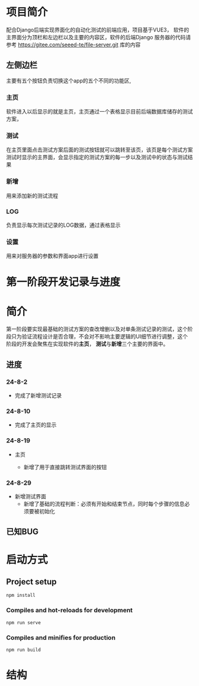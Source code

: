 # 项目简介

配合Django后端实现界面化的自动化测试的前端应用，项目基于VUE3， 软件的主界面分为顶栏和左边栏以及主要的内容区，软件的后端Django 服务器的代码请参考 https://gitee.com/seeed-te/file-server.git 库的内容

## 左侧边栏

主要有五个按钮负责切换这个app的五个不同的功能区,

### 主页

软件进入以后显示的就是主页，主页通过一个表格显示目前后端数据库储存的测试方案，

### 测试

在主页里面点击测试方案后面的测试按钮就可以跳转至该页，该页是每个测试方案测试时显示的主界面，会显示指定的测试方案的每一步以及测试中的状态与测试结果

### 新增

用来添加新的测试流程

### LOG

负责显示每次测试记录的LOG数据，通过表格显示

### 设置

用来对服务器的参数和界面app进行设置



# 第一阶段开发记录与进度

# 简介

第一阶段要实现最基础的测试方案的查改增删以及对单条测试记录的测试，这个阶段只为验证流程设计是否合理，不会对不影响主要逻辑的UI细节进行调整，这个阶段的开发会聚焦在实现软件的**主页**， **测试**与**新增**三个主要的界面中。

## 进度



### 24-8-2

- 完成了新增测试记录

### 24-8-10

- 完成了主页的显示

### 24-8-19

- 主页

  - 新增了用于直接跳转测试界面的按钮


### 24-8-29

- 新增测试界面
  - 新增了基础的流程判断：必须有开始和结束节点，同时每个步骤的信息必须要被初始化









## 已知BUG











# 启动方式

## Project setup

```
npm install
```

### Compiles and hot-reloads for development

```
npm run serve
```

### Compiles and minifies for production

```
npm run build
```

### 

# 结构
